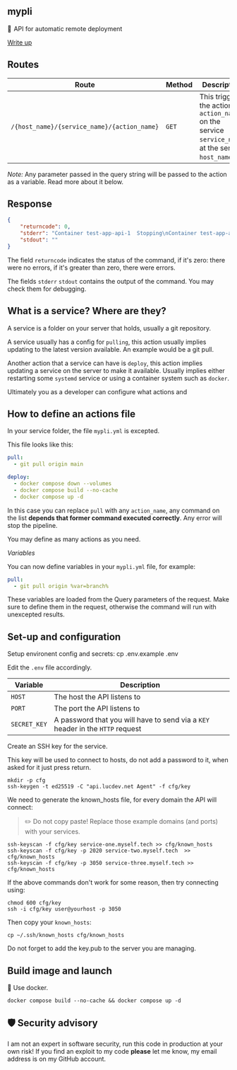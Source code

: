 ## mypli
🚀  API for automatic remote deployment

[Write up](https://lucdev.net/blog/deployment-tool)

## Routes

| Route | Method | Description
| --- | --- | --- |
| `/{host_name}/{service_name}/{action_name}` | `GET` | This triggers the action `action_name` on the service `service_name`, at the server `host_name`. |

*Note:* Any parameter passed in the query string will be passed to the action as a variable. Read more about it below.

## Response

```json
{
	"returncode": 0,
	"stderr": "Container test-app-api-1  Stopping\nContainer test-app-api-1  Stopping\nContainer test-app-api-1  Stopped\nContainer test-app-api-1  Removing\nContainer test-app-api-1  Removed\nNetwork test-app_default  Removing\nNetwork test-app_default  Removed\n",
	"stdout": ""
}
```

The field `returncode` indicates the status of the command, if it's zero: there were no errors, if it's greater than zero, there were errors.

The fields `stderr` `stdout` contains the output of the command. You may check them for debugging.

## What is a service? Where are they?

A service is a folder on your server that holds, usually a git repository.

A service usually has a config for `pulling`, this action usually implies updating to the latest version available. An example would be a git pull.

Another action that a service can have is `deploy`, this action implies updating a service on the server to make it available. Usually implies either restarting some `systemd` service or using a container system such as `docker`.

Ultimately you as a developer can configure what actions and 

## How to define an actions file

In your service folder, the file `mypli.yml` is excepted.

This file looks like this:

```yaml
pull:
  - git pull origin main

deploy:
  - docker compose down --volumes
  - docker compose build --no-cache
  - docker compose up -d
```

In this case you can replace `pull` with any `action_name`, any command on the list **depends that former command executed correctly**. Any error will stop the pipeline.

You may define as many actions as you need.

*Variables*

You can now define variables in your `mypli.yml` file, for example:

```yaml
pull:
  - git pull origin %var=branch%
```

These variables are loaded from the Query parameters of the request. Make sure to define them in the request, otherwise the command will run with unexcepted results.

## Set-up and configuration

Setup environent config and secrets:
	cp .env.example .env

Edit the `.env` file accordingly.

| Variable | Description |
| --- | --- |
| `HOST` | The host the API listens to |
| `PORT` | The port the API listens to |
| `SECRET_KEY` | A password that you will have to send via a `KEY` header in the `HTTP` request |

Create an SSH key for the service.

This key will be used to connect to hosts, do not add a password to it, when asked for it just press return.

	mkdir -p cfg
	ssh-keygen -t ed25519 -C "api.lucdev.net Agent" -f cfg/key

We need to generate the known_hosts file, for every domain the API will connect:

> ✏️ Do not copy paste! Replace those example domains (and ports) with your services.

	ssh-keyscan -f cfg/key service-one.myself.tech >> cfg/known_hosts
	ssh-keyscan -f cfg/key -p 2020 service-two.myself.tech  >> cfg/known_hosts
	ssh-keyscan -f cfg/key -p 3050 service-three.myself.tech >> cfg/known_hosts

If the above commands don't work for some reason, then try connecting using:

	chmod 600 cfg/key
	ssh -i cfg/key user@yourhost -p 3050 

Then copy your `known_hosts`:

	cp ~/.ssh/known_hosts cfg/known_hosts

Do not forget to add the key.pub to the server you are managing.

## Build image and launch

🐳 Use docker.

	docker compose build --no-cache && docker compose up -d
	
## 🛡️ Security advisory

I am not an expert in software security, run this code in production at your own risk! If you find an exploit to my code **please** let me know, my email address is on my GitHub account.
